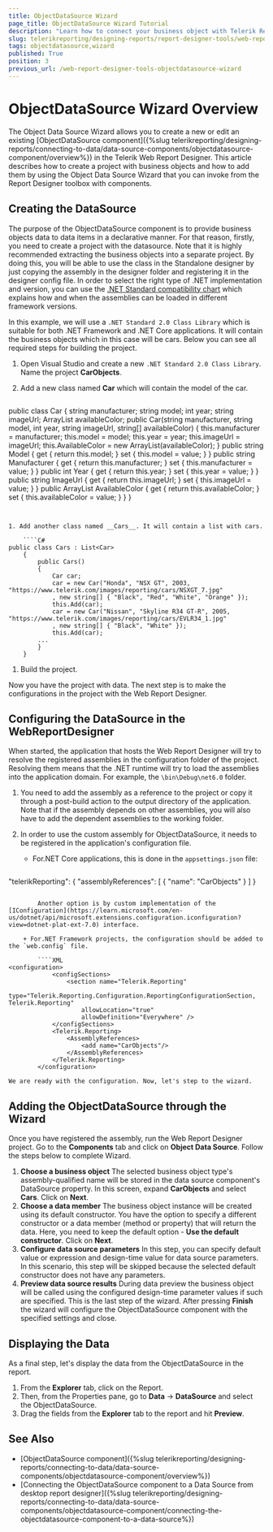 ```yaml
---
title: ObjectDataSource Wizard
page_title: ObjectDataSource Wizard Tutorial
description: "Learn how to connect your business object with Telerik Reports through the dedicated Web Report Designer's ObjectDataSource Wizard."
slug: telerikreporting/designing-reports/report-designer-tools/web-report-designer/tools/objectdatasource-wizard
tags: objectdatasource,wizard
published: True
position: 3
previous_url: /web-report-designer-tools-objectdatasource-wizard
---
```


# ObjectDataSource Wizard Overview

The Object Data Source Wizard allows you to create a new or edit an existing [ObjectDataSource component]({%slug telerikreporting/designing-reports/connecting-to-data/data-source-components/objectdatasource-component/overview%}) in the Telerik Web Report Designer. This article describes how to create a project with business objects and how to add them by using the  Object Data Source Wizard that you can invoke from the Report Designer toolbox with components.

## Creating the DataSource

The purpose of the ObjectDataSource component is to provide business objects data to data items in a declarative manner. For that reason, firstly, you need to create a project with the datasource. Note that it is highly recommended extracting the business objects into a separate project. By doing this, you will be able to use the class in the Standalone designer by just copying the assembly in the designer folder and registering it in the designer config file. In order to select the right type of .NET implementation and version, you can use the [.NET Standard compatibility chart](https://learn.microsoft.com/en-us/dotnet/standard/net-standard?tabs=net-standard-2-0) which explains how and when the assemblies can be loaded in different framework versions.

In this example, we will use a `.NET Standard 2.0 Class Library` which is suitable for both .NET Framework and .NET Core applications. It will contain the business objects which in this case will be cars. Below you can see all required steps for building the project.

1. Open Visual Studio and create a new `.NET Standard 2.0 Class Library`. Name the project __CarObjects__.
1. Add a new class named __Car__ which will contain the model of the car.

	````C#
public class Car
	{
		string manufacturer;
		string model;
		int year;
		string imageUrl;
		ArrayList availableColor;
		public Car(string manufacturer, string model, int year, string imageUrl, string[] availableColor)
		{
			this.manufacturer = manufacturer;
			this.model = model;
			this.year = year;
			this.imageUrl = imageUrl;
			this.AvailableColor = new ArrayList(availableColor);
		}
		public string Model
		{
			get { return this.model; }
			set { this.model = value; }
		}
		public string Manufacturer
		{
			get { return this.manufacturer; }
			set { this.manufacturer = value; }
		}
		public int Year
		{
			get { return this.year; }
			set { this.year = value; }
		}
		public string ImageUrl
		{
			get { return this.imageUrl; }
			set { this.imageUrl = value; }
		}
		public ArrayList AvailableColor
		{
			get { return this.availableColor; }
			set { this.availableColor = value; }
		}
	}
````


1. Add another class named __Cars__. It will contain a list with cars.

	````C#
public class Cars : List<Car>
	{
		public Cars()
		{
			Car car;
			car = new Car("Honda", "NSX GT", 2003, "https://www.telerik.com/images/reporting/cars/NSXGT_7.jpg"
			, new string[] { "Black", "Red", "White", "Orange" });
			this.Add(car);
			car = new Car("Nissan", "Skyline R34 GT-R", 2005, "https://www.telerik.com/images/reporting/cars/EVLR34_1.jpg"
			, new string[] { "Black", "White" });
			this.Add(car);
		...
		}
	}
````


1. Build the project.

Now you have the project with data. The next step is to make the configurations in the project with the Web Report Designer.

## Configuring the DataSource in the WebReportDesigner

When started, the application that hosts the Web Report Designer will try to resolve the registered assemblies in the configuration folder of the project. Resolving them means that the .NET runtime will try to load the assemblies into the application domain. For example, the `\bin\Debug\net6.0` folder.

1. You need to add the assembly as a reference to the project or copy it through a post-build action to the output directory of the application. Note that if the assembly depends on other assemblies, you will also have to add the dependent assemblies to the working folder.
1. In order to use the custom assembly for ObjectDataSource, it needs to be registered in the application's configuration file.

	+ For.NET Core applications, this is done in the `appsettings.json` file:

		````JSON
"telerikReporting": {
			"assemblyReferences": [
				{
					"name": "CarObjects"
				}
			]
		}
````

		Another option is by custom implementation of the [IConfiguration](https://learn.microsoft.com/en-us/dotnet/api/microsoft.extensions.configuration.iconfiguration?view=dotnet-plat-ext-7.0) interface.

	+ For.NET Framework projects, the configuration should be added to the `web.config` file.

		````XML
<configuration>
			<configSections>
				<section name="Telerik.Reporting"
					type="Telerik.Reporting.Configuration.ReportingConfigurationSection, Telerik.Reporting"
					allowLocation="true"
					allowDefinition="Everywhere" />
			</configSections>
			<Telerik.Reporting>
				<AssemblyReferences>
					<add name="CarObjects"/>
				</AssemblyReferences>
			</Telerik.Reporting>
		</configuration>
````

	We are ready with the configuration. Now, let's step to the wizard.

## Adding the ObjectDataSource through the Wizard

Once you have registered the assembly, run the Web Report Designer project. Go to the __Components__ tab and click on __Object Data Source__. Follow the steps below to complete Wizard.

1. __Choose a business object__ The selected business object type's assembly-qualified name will be stored in the data source component's DataSource property. In this screen, expand __CarObjects__ and select __Cars__. Click on __Next__.
1. __Choose a data member__ The business object instance will be created using its default constructor. You have the option to specify a different constructor or a data member (method or property) that will return the data. Here, you need to keep the default option - __Use the default constructor__. Click on __Next__.
1. __Configure data source parameters__ In this step, you can specify default value or expression and design-time value for data source parameters. In this scenario, this step will be skipped because the selected default constructor does not have any parameters.
1. __Preview data source results__ During data preview the business object will be called using the configured design-time parameter values if such are specified. This is the last step of the wizard. After pressing __Finish__ the wizard will configure the ObjectDataSource component with the specified settings and close.

## Displaying the Data

As a final step, let's display the data from the ObjectDataSource in the report.

1. From the __Explorer__ tab, click on the Report.
1. Then, from the Properties pane, go to __Data__ -> __DataSource__ and select the ObjectDataSource.
1. Drag the fields from the __Explorer__ tab to the report and hit  __Preview__.

## See Also

* [ObjectDataSource component]({%slug telerikreporting/designing-reports/connecting-to-data/data-source-components/objectdatasource-component/overview%})
* [Connecting the ObjectDataSource component to a Data Source from desktop report designer]({%slug telerikreporting/designing-reports/connecting-to-data/data-source-components/objectdatasource-component/connecting-the-objectdatasource-component-to-a-data-source%})
